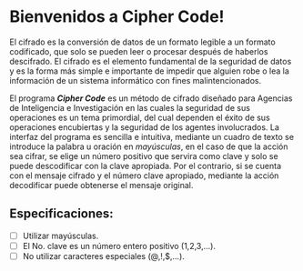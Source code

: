 # Bienvenidos a Cipher Code!

El cifrado es la conversión de datos de un formato legible a un formato codificado, que solo se pueden leer o procesar después de haberlos descifrado.
El cifrado es el elemento fundamental de la seguridad de datos y es la forma
más simple e importante de impedir que alguien robe o lea la información de un
sistema informático con fines malintencionados.


El programa **_Cipher Code_** es un método de cifrado diseñado para Agencias de Inteligencia e Investigación en las cuales la seguridad de sus operaciones es un tema primordial, del cual dependen el éxito de sus operaciones encubiertas y la seguridad de los agentes involucrados.
La interfaz del programa es sencilla e intuitiva, mediante un cuadro de texto se introduce la palabra u oración  en _mayúsculas_, en el caso de que la acción sea cifrar, se elige un número positivo  que servira como clave y solo se puede descodificar con la clave apropiada. Por el contrario, si se cuenta con el mensaje cifrado y el número clave apropiado, mediante la acción decodificar puede obtenerse el mensaje original.


## Especificaciones:

* [ ] Utilizar mayúsculas.
* [ ] El No. clave es un número entero positivo (1,2,3,...).
* [ ] No utilizar caracteres especiales (@,!,$,...).
